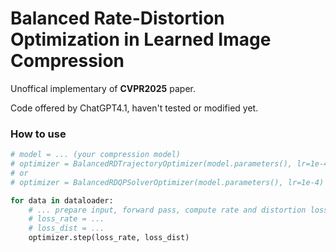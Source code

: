 # Balanced Rate-Distortion Optimization in Learned Image Compression

Unoffical implementary of **CVPR2025** paper.

Code offered by ChatGPT4.1, haven't tested or modified yet.

### How to use

``` python
# model = ... (your compression model)
# optimizer = BalancedRDTrajectoryOptimizer(model.parameters(), lr=1e-4)
# or
# optimizer = BalancedRDQPSolverOptimizer(model.parameters(), lr=1e-4)

for data in dataloader:
    # ... prepare input, forward pass, compute rate and distortion losses ...
    # loss_rate = ...
    # loss_dist = ...
    optimizer.step(loss_rate, loss_dist)

```